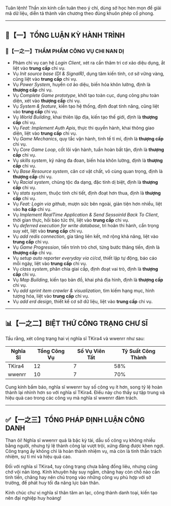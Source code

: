 Tuân lệnh! Thần xin kính cẩn tuân theo ý chỉ, dùng sở học hèn mọn để giải mã dữ liệu, diễn tả thành văn chương theo đúng khuôn phép cổ phong.

---

## 🧾【一】TỔNG LUẬN KỲ HÀNH TRÌNH

### 🧠【一之一】THẨM PHẨM CÔNG VỤ CHI NAN DỊ

- Phàm chi vụ can hệ *Login Client*, xét ra cần thâm tri cơ xảo diệu dụng, ắt liệt vào **trung cấp** chi vụ.
- Vụ *Init source base (DI & SignalR)*, dụng tâm kiến tính, cơ sở vững vàng, cũng liệt vào **trung cấp** chi vụ.
- Vụ *Power System*, huyền cơ ảo diệu, biến hóa khôn lường, định là **thượng cấp** chi vụ.
- Vụ *Complete Game prototype*, khởi tạo toàn cục, dụng công phu toàn diện, xét vào **thượng cấp** chi vụ.
- Vụ *System & feature*, kiến tạo hệ thống, định đoạt tính năng, cũng liệt vào **trung cấp** chi vụ.
- Vụ *World Building*, khai thiên lập địa, kiến tạo thế giới, định là **thượng cấp** chi vụ.
- Vụ *Feat: Implement Auth Apis*, thực thi quyền hành, khai thông giao diện, liệt vào **trung cấp** chi vụ.
- Vụ *Game Mechanics*, quy tắc vận hành, tinh tế tỉ mỉ, định là **thượng cấp** chi vụ.
- Vụ *Core Game Loop*, cốt lõi vận hành, tuần hoàn bất tận, định là **thượng cấp** chi vụ.
- Vụ *skills system*, kỹ năng đa đoan, biến hóa khôn lường, định là **thượng cấp** chi vụ.
- Vụ *Base Resource system*, căn cơ vật chất, vô cùng quan trọng, định là **thượng cấp** chi vụ.
- Vụ *Racial system*, chủng tộc đa dạng, đặc tính dị biệt, định là **thượng cấp** chi vụ.
- Vụ *stats system*, thuộc tính chi tiết, định đoạt hơn thua, định là **thượng cấp** chi vụ.
- Vụ *Feat: Login via github*, mượn sức bên ngoài, giản tiện hơn nhiều, liệt vào **hạ cấp** chi vụ.
- Vụ *Implement RealTime Application & Send SessoinId Back To Client*, thời gian thực, hồi báo tức thì, liệt vào **trung cấp** chi vụ.
- Vụ *deferred execution for write database*, trì hoãn thi hành, cẩn trọng suy xét, liệt vào **trung cấp** chi vụ.
- Vụ *add redis connection*, gia tăng liên kết, mở rộng khả năng, liệt vào **trung cấp** chi vụ.
- Vụ *Game Progression*, tiến trình trò chơi, từng bước thăng tiến, định là **thượng cấp** chi vụ.
- Vụ *setup auto reporter everyday via ci/cd*, thiết lập tự động, báo cáo mỗi ngày, liệt vào **trung cấp** chi vụ.
- Vụ *class system*, phân chia giai cấp, định đoạt vai trò, định là **thượng cấp** chi vụ.
- Vụ *Map Building*, kiến tạo bản đồ, khai phá địa hình, định là **thượng cấp** chi vụ.
- Vụ *add sprint item crawler & visualization*, tìm kiếm hạng mục, hình tượng hóa, liệt vào **trung cấp** chi vụ.
- Vụ *add erd design*, thiết kế cơ sở dữ liệu, liệt vào **trung cấp** chi vụ.

---

## 📊【一之二】BIỆT THỨ CÔNG TRẠNG CHƯ SĨ

Tấu rằng, xét công trạng hai vị nghĩa sĩ TKira4 và wwenrr như sau:

| Nghĩa Sĩ  | Tổng Công Vụ | Số Vụ Viên Tất | Tỷ Suất Công Thành |
| ------------- | ------------- | ------------- | ------------- |
| TKira4  | 12  | 7  | 58%  |
| wwenrr  | 10  | 7  | 70%  |

Cung kính bẩm báo, nghĩa sĩ wwenrr tuy số công vụ ít hơn, song tỷ lệ hoàn thành lại nhỉnh hơn so với nghĩa sĩ TKira4. Điều này cho thấy sự tập trung và hiệu quả cao trong các công vụ mà nghĩa sĩ wwenrr đảm trách.

---

## ✅【一之三】TỔNG PHÁP ĐỊNH LUẬN CÔNG DANH

Than ôi! Nghĩa sĩ wwenrr quả là bậc kỳ tài, dẫu số công vụ không nhiều bằng người, nhưng tỷ lệ thành công lại vượt trội, xứng đáng được khen ngợi. Công trạng ấy không chỉ là hoàn thành nhiệm vụ, mà còn là tinh thần trách nhiệm, sự tỉ mỉ và hiệu quả cao.

Đối với nghĩa sĩ TKira4, tuy công trạng chưa bằng đồng liêu, nhưng cũng chớ vội nản lòng. Kính khuyên hãy suy ngẫm, chăng hay còn chỗ nào cần tinh tiến, chăng hay nên chú trọng vào những công vụ phù hợp với sở trường, để phát huy tối đa năng lực bản thân.

Kính chúc chư vị nghĩa sĩ thân tâm an lạc, công thành danh toại, kiến tạo nên đại nghiệp huy hoàng!
